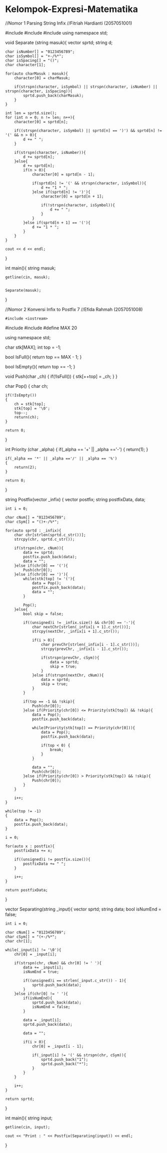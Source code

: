 # Kelompok-Expresi-Matematika

//Nomor 1 Parsing String Infix
//Fitriah Hardianti (2057051001)

#include <iostream>
#include <vector>
#include <cstring>
using namespace std;

void Separate (string masuk){
    vector<char> sprtd;
    string d;

    char isNumber[] = "0123456789";
    char isSymbol[] = "+-/%*";
    char isSpacing[] = "()";
    char character[1];
    
    for(auto charMasuk : masuk){
        character[0] = charMasuk;

        if(strspn(character, isSymbol) || strspn(character, isNumber) || strspn(character, isSpacing)){
            sprtd.push_back(charMasuk);
        }
    }
    
    int len = sprtd.size();
    for (int n = 0; n != len; n++){    
        character[0] = sprtd[n];

        if((strspn(character, isSymbol) || sprtd[n] == ')') && sprtd[n] != '(' && n > 0){
            d += " ";
        }
        
        if(strspn(character, isNumber)){
            d += sprtd[n];
        }else{
            d += sprtd[n];
            if(n > 0){
                character[0] = sprtd[n - 1];

                if(sprtd[n] != '(' && strspn(character, isSymbol)){
                    d += "1 * ";
                }else if(sprtd[n] != ')'){
                    character[0] = sprtd[n + 1];

                    if(!strspn(character, isSymbol)){
                        d += " ";
                    }
                }
            }else if(sprtd[n + 1] == '('){
                d += "1 * ";                
            }
        }
    }

    cout << d << endl;
}

int main(){
    string masuk;

    getline(cin, masuk);
 
    
    Separate(masuk);
}
  
  

 //Nomor 2 Konversi Infix to Postfix 7
//Efida Rahmah (2057051008)
    
    #include <iostream>
#include <cstring>
#include <vector>
#define MAX 20

using namespace std;

char stk[MAX];
int top = -1;

bool IsFull(){
    return top == MAX - 1;
}

bool IsEmpty(){
    return top == -1;
}

void Push(char _ch)
{
    if(!IsFull())
    {
        stk[++top] = _ch;
    }
}

char Pop()
{
    char ch;

    if(!IsEmpty())
    {
        ch = stk[top];
        stk[top] = '\0';
        top--;
        return(ch);
    }

    return 0;
}

int Priority (char _alpha)
{
    if(_alpha == '+' || _alpha =='-')
    {
        return(1);
    }
 
    if(_alpha == '*' || _alpha =='/' || _alpha == '%')
    {
        return(2);
    }

    return 0;
}

string Postfix(vector<string> _infix)
{
    vector<string> postfix;
    string postfixData, data;

    int i = 0;

    char cNum[] = "0123456789";
    char cSym[] = "()+-/%*";

    for(auto sprtd : _infix){
        char chr[strlen(sprtd.c_str())];
        strcpy(chr, sprtd.c_str());

        if(strspn(chr, cNum)){
            data += sprtd;
            postfix.push_back(data);
            data = "";
        }else if(chr[0] == '('){
            Push(chr[0]);
        }else if(chr[0] == ')'){
            while(stk[top] != '('){
                data = Pop();
                postfix.push_back(data);
                data = "";
            }

            Pop();
        }else{
            bool skip = false;

            if((unsigned)i != _infix.size() && chr[0] == '-'){
                char nextChr[strlen(_infix[i + 1].c_str())];
                strcpy(nextChr, _infix[i + 1].c_str());

                if(i > 0){
                    char prevChr[strlen(_infix[i - 1].c_str())];
                    strcpy(prevChr, _infix[i - 1].c_str());
                    
                    if(strspn(prevChr, cSym)){
                        data = sprtd;
                        skip = true;
                    }
                }else if(strspn(nextChr, cNum)){
                    data = sprtd;
                    skip = true;
                }
            }

            if(top == -1 && !skip){
                Push(chr[0]);
            }else if(Priority(chr[0]) <= Priority(stk[top]) && !skip){
                data = Pop();
                postfix.push_back(data);
            
                while(Priority(stk[top]) == Priority(chr[0])){
                    data = Pop();
                    postfix.push_back(data);

                    if(top < 0) {
                        break;
                    }
                }

                data = "";
                Push(chr[0]);
            }else if(Priority(chr[0]) > Priority(stk[top]) && !skip){
                Push(chr[0]);
            }
        }

        i++;
    }

    while(top != -1)
    {
        data = Pop();
        postfix.push_back(data);
    }

    i = 0;

    for(auto x : postfix){
        postfixData += x;
        
        if((unsigned)i != postfix.size()){
            postfixData += " ";
        }

        i++;
    }

    return postfixData;
}

vector<string> Separating(string _input){
    vector<string> sprtd;
    string data;
    bool isNumEnd = false;

    int i = 0;

    char cNum[] = "0123456789";
    char cSym[] = "(+-/%*";
    char chr[1];
    
    while(_input[i] != '\0'){
        chr[0] = _input[i];

        if(strspn(chr, cNum) && chr[0] != ' '){
            data += _input[i];
            isNumEnd = true;

            if((unsigned)i == strlen(_input.c_str()) - 1){
                sprtd.push_back(data);
            }
        }else if(chr[0] != ' '){
            if(isNumEnd){
                sprtd.push_back(data);
                isNumEnd = false;
            }

            data = _input[i];
            sprtd.push_back(data);

            data = "";

            if(i > 0){
                chr[0] = _input[i - 1];

                if(_input[i] != '(' && strspn(chr, cSym)){
                    sprtd.push_back("1");
                    sprtd.push_back("*");
                }
            }
        }

        i++;
    }
    
    return sprtd;
}

int main(){
    string input;

    getline(cin, input); 
    
    cout << "Print : " << Postfix(Separating(input)) << endl;
}
